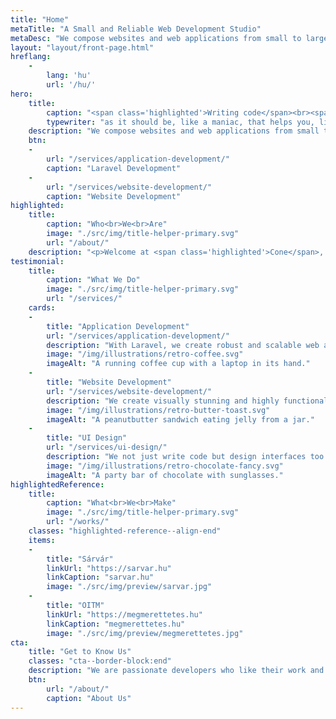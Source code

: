 ```yaml
---
title: "Home"
metaTitle: "A Small and Reliable Web Development Studio"
metaDesc: "We compose websites and web applications from small to large scale in WordPress and Laravel."
layout: "layout/front-page.html"
hreflang:
    -
        lang: 'hu'
        url: '/hu/'
hero:
    title:
        caption: "<span class='highlighted'>Writing code</span><br><span><span class='sr-only'>as it should be</span><span id='typewriter' aria-hidden='true'></span>&nbsp;</span>"
        typewriter: "as it should be, like a maniac, that helps you, like nobady's watching"
    description: "We compose websites and web applications from small to large scale in WordPress and Laravel."
    btn:
    -
        url: "/services/application-development/"
        caption: "Laravel Development"
    -
        url: "/services/website-development/"
        caption: "Website Development"
highlighted:
    title:
        caption: "Who<br>We<br>Are"
        image: "./src/img/title-helper-primary.svg"
        url: "/about/"
    description: "<p>Welcome at <span class='highlighted'>Cone</span>, where clean code meets resilience. We are a small, two-person web development studio dedicated to making <span class='highlighted'>sustainable code for the web</span>. We are developers and designers who can help bring your ideas to life. We also make <a href='https://github.com/conedevelopment'>open-source</a>.</p>"
testimonial:
    title:
        caption: "What We Do"
        image: "./src/img/title-helper-primary.svg"
        url: "/services/"
    cards:
    -
        title: "Application Development"
        url: "/services/application-development/"
        description: "With Laravel, we create robust and scalable web applications that seamlessly integrate potent features, intuitive user interfaces, and secure backend functionality."
        image: "/img/illustrations/retro-coffee.svg"
        imageAlt: "A running coffee cup with a laptop in its hand."
    -
        title: "Website Development"
        url: "/services/website-development/"
        description: "We create visually stunning and highly functional websites built on WordPress or Eleventy."
        image: "/img/illustrations/retro-butter-toast.svg"
        imageAlt: "A peanutbutter sandwich eating jelly from a jar."
    -
        title: "UI Design"
        url: "/services/ui-design/"
        description: "We not just write code but design interfaces too. Our goal is to make functional and straightforward UI. Also, we can help you with many other web-related things."
        image: "/img/illustrations/retro-chocolate-fancy.svg"
        imageAlt: "A party bar of chocolate with sunglasses."
highlightedReference:
    title:
        caption: "What<br>We<br>Make"
        image: "./src/img/title-helper-primary.svg"
        url: "/works/"
    classes: "highlighted-reference--align-end"
    items:
    -
        title: "Sárvár"
        linkUrl: "https://sarvar.hu"
        linkCaption: "sarvar.hu"
        image: "./src/img/preview/sarvar.jpg"
    -
        title: "OITM"
        linkUrl: "https://megmerettetes.hu"
        linkCaption: "megmerettetes.hu"
        image: "./src/img/preview/megmerettetes.jpg"
cta:
    title: "Get to Know Us"
    classes: "cta--border-block:end"
    description: "We are passionate developers who like their work and always try to give their best on the long run."
    btn:
        url: "/about/"
        caption: "About Us"
---
```

